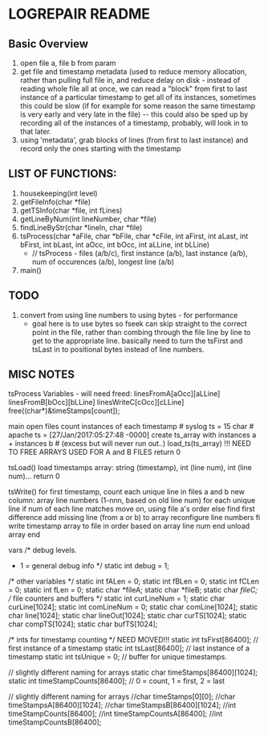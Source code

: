 # LOGREPAIR README


## Basic Overview

1. open file a, file b from param
2. get file and timestamp metadata (used to reduce memory allocation, rather than pulling full file in, and reduce delay on disk - instead of reading whole file all at once, we can read a "block" from first to last instance of a particular timestamp to get all of its instances, sometimes this could be slow (if for example for some reason the same timestamp is very early and very late in the file) -- this could also be sped up by recording all of the instances of a timestamp, probably, will look in to that later.
3. using 'metadata', grab blocks of lines (from first to last instance) and record only the ones starting with the timestamp



## LIST OF FUNCTIONS:

1. housekeeping(int level)
2. getFileInfo(char *file)
3. getTSInfo(char *file, int fLines)
4. getLineByNum(int lineNumber, char *file)
5. findLineByStr(char *lineIn, char *file)
6. tsProcess(char *aFile, char *bFile, char *cFile, int aFirst, int aLast, int bFirst, int bLast, int aOcc, int bOcc, int aLLine, int bLLine)
    * // tsProcess - files (a/b/c), first instance (a/b), last instance (a/b), num of occurences (a/b), longest line (a/b)
7. main()

## TODO

1. convert from using line numbers to using bytes - for performance
    * goal here is to use bytes so fseek can skip straight to the correct point in the file, rather than combing through the file line by line to get to the appropriate line. basically need to turn the tsFirst and tsLast in to positional bytes instead of line numbers.

## MISC NOTES
tsProcess Variables - will need freed:
   linesFromA[aOcc][aLLine]
   linesFromB[bOcc][bLLine]
   linesWriteC[cOcc][cLLine]
                free((char*)&timeStamps[count]);

main 
    open files
    count instances of each timestamp
        # syslog ts = 15 char
        # apache ts = [27/Jan/2017:05:27:48 -0000]
        create ts_array with instances a + instances b # (excess but will never run out..)
    load_ts(ts_array)
    !!! NEED TO FREE ARRAYS USED FOR A and B FILES
return 0

tsLoad()
    load timestamps
        array: string (timestamp), int (line num), int (line num)...
    return 0

tsWrite()
    for first timestamp, count each unique line in files a and b
        new column: array line numbers (1-nnn, based on old line num)
        for each unique line
            if num of each line matches
                move on, using file a's order
            else
                find first difference
                    add missing line (from a or b) to array
                    reconfigure line numbers
            fi
            write timestamp array to file in order based on array line num
        end
        unload array
    end

vars
/* debug levels.
 * 1 = general debug info
 */
static int debug = 1;

/* other variables */
static int fALen = 0;
static int fBLen = 0;
static int fCLen = 0;
static int fLen = 0;
static char *fileA;
static char *fileB;
static char *fileC;
/* file counters and buffers */
static int curLineNum = 1;
static char curLine[1024];
static int comLineNum = 0;
static char comLine[1024];
static char line[1024];
static char lineOut[1024];
static char curTS[1024];
static char compTS[1024];
static char bufTS[1024];

/* ints for timestamp counting */ NEED MOVED!!!
static int tsFirst[86400]; // first instance of a timestamp
static int tsLast[86400]; // last instance of a timestamp
static int tsUnique = 0; // buffer for unique timestamps.

// slightly different naming for arrays
static char timeStamps[86400][1024];
static int timeStampCounts[86400]; // 0 = count, 1 = first, 2 = last

// slightly different naming for arrays
//char timeStamps[0][0];
//char timeStampsA[86400][1024];
//char timeStampsB[86400][1024];
//int timeStampCounts[86400];
//int timeStampCountsA[86400];
//int timeStampCountsB[86400];



